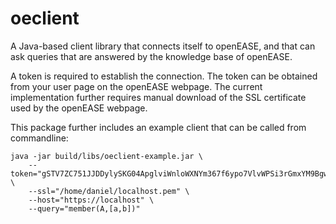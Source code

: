 # oeclient

A Java-based client library that connects itself to openEASE, and that can ask queries that are answered by the knowledge base of openEASE.

A token is required to establish the connection.
The token can be obtained from your user page on the openEASE webpage.
The current implementation further requires manual download of
the SSL certificate used by the openEASE webpage.

This package further includes an example client that can be called from commandline:

    java -jar build/libs/oeclient-example.jar \
        --token="gSTV7ZC751JJDDylySKG04ApglviWnloWXNYm367f6ypo7VlvWPSi3rGmxYM9Bgw" \
        --ssl="/home/daniel/localhost.pem" \
        --host="https://localhost" \
        --query="member(A,[a,b])"
